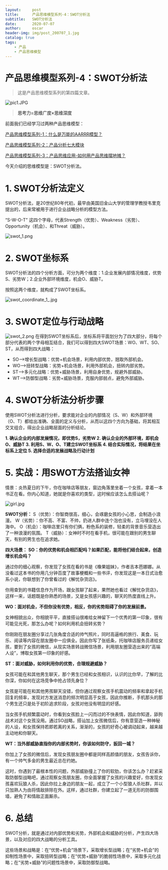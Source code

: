 ```yaml
---
layout:     post
title:      产品思维模型系列-4：SWOT分析法
subtitle:   SWOT分析法
date:       2020-07-07
author:     oscar
header-img: img/post_200707_1.jpg
catalog: true
tags:
    - 产品
    - 产品思维模型
---
```



# 产品思维模型系列-4：SWOT分析法

> 这是产品思维模型系列的第四篇文章。




![pic1.JPG](https://i.loli.net/2020/07/07/du1UW4CejATIkNz.jpg)
> **思考力=思维广度×思维深度**

前面我们已经学习过两种产品思维模型：

[产品思维模型系列-1：什么是万能的AARRR模型？](https://oscar-bocheng.com/2020/06/04/AARRR%E6%A8%A1%E5%9E%8B/)

[产品思维模型系列-2：产品分析七大模块](https://oscar-bocheng.com/2020/06/08/%E4%BA%A7%E5%93%81%E5%88%86%E6%9E%90%E4%B8%83%E5%A4%A7%E6%A8%A1%E6%9D%BF/)

[产品思维模型系列-3：产品思维应用-如何用产品思维摆地摊？](https://oscar-bocheng.com/2020/06/08/%E4%BA%A7%E5%93%81%E6%80%9D%E7%BB%B4%E6%91%86%E5%9C%B0%E6%91%8A/)

今天介绍的思维模型是：SWOT分析法。

# 1. SWOT分析法定义

SWOT分析法，是20世纪80年代初，最早由美国旧金山大学的管理学教授韦里克提出的，后来常被用于进行企业战略分析的模型方法。

“S-W-O-T” 这四个字母，代表Strength（优势）、Weakness（劣势）、Opportunity（机会）、和Threat（威胁）。

![swot_1.png](https://i.loli.net/2020/07/07/wyqB2VoJcnLtlEQ.png)

# 2. SWOT坐标系 

SWOT分析法的四个分析方面，可分为两个维度：1.企业发展内部情况维度，优势S、劣势W；2.企业外部环境维度，机会O、威胁T。

按照这两个维度，就构成了SWOT坐标系。

![swot_coordinate_1_.jpg](https://i.loli.net/2020/07/07/r4txqUySvmJn85L.png)

# 3. SWOT定位与行动战略
![swot_2.png](https://i.loli.net/2020/07/07/ZWOviS6ufhrUXFC.png)
在得到SWOT坐标系后，坐标系将平面划分为了四大部分，将每个部分代表的两个字母相互结合，我们可以得到四大SWOT场景：WO、WT、SO、ST，从而得到四大战略：

 - SO-->增长型战略：优势+机会场景，利用内部优势，翘取外部机会。
 - WO-->扭转型战略：劣势+机会场景，利用外部机会，扭转内部劣势。
 - ST-->多元化战略：优势+威胁场景，利用自身优势，规避外部威胁。
 - WT-->防御型战略：劣势+威胁场景，克服内部弱点，避免外部威胁。

# 4. SWOT分析法分析步骤

使用SWOT分析法进行分析，要求能对企业的内部情况（S、W）和外部环境（O、T）都给出准确、全面的定义与分析，从而以这四个方向为基础，将其相互交叉组合，得出企业战略层面的分析结论。

**1. 确认企业的内部发展情况，即优势S，劣势W
2. 确认企业的外部环境，即机会O、威胁T
3. 利用S、W、O、T建立SWOT坐标系
4. 结合实际情况，将结果在坐标系上定位
5. 选择合适的发展战略及行动计划**

# 5. 实战：用SWOT方法搭讪女神

情景：炎热夏日的下午，你在咖啡店等朋友，窗边角落里坐着一个女孩，拿着一本书正在看。你内心知道，她就是你喜欢的类型，这时候应该怎么去搭讪呢？

![girl.jpg](https://i.loli.net/2020/07/07/MiJfFctAaNyolIg.jpg)

**SWOT分析：**
S（优势）：你智商很高，细心，会琢磨女孩的小心思，会制造小浪漫。
W（劣势）：你不高、不富、不帅，扔进人群中连个泡也没有，立马埋没在人海中。
O（机会）：咖啡店里只有你们俩，粉色系的装修，轻柔的背景音乐营造出了一种浪漫的氛围。
T（威胁）：女神时不时在看手机，很可能在跟别的男生聊天，有别的男生也在追求她。

**四大场景：**
**SO：你的优势和机会相匹配吗？如果匹配，能将他们结合起来，创造增长机会吗？**

通过你的细心观察，你发现了女孩在看的书是《橡果姐妹》，作者吉本芭娜娜。从没看过这本书的你用几分钟百度了故事梗概和一些书评，你发现这是一本日式治愈系小说，你联想到了你曾看过的《解忧杂货店》。

你用查到的书籍信息作为开场，跟女孩聊了起来，果然她也看过《解忧杂货店》，这样一来，话题既是你熟悉的场景，又是女孩感兴趣的，聊天的热度直线上升。

**WO：面对机会，不但你没有优势，相反，你的劣势阻碍了你的发展前景。**

女神相貌出众，你相貌平平，直接搭讪很难给女神留下一个优秀的第一印象，很有可能见光死，那怎么办呢？如何利用机会扭转劣势？

你刚刚在朋友圈分享过几张角度合适的帅气照片，同时高逼格的旅行、美食、玩乐、阅读等内容在朋友圈中一应俱全。因此你写了张纸条，托咖啡店服务员递给女孩，要到了女孩的微信，从现实场景转战微信场景，利用朋友圈营造出来的“高端人设”，博取女孩第一印象的好感。

**ST：面对威胁，如何利用你的优势，合理规避威胁？**

女孩可能在和其他男生聊天，那个男生已经和女孩相识，认识的比你早，了解的比你深，你如何在这场竞争中抢占领先身位？

女孩是可能在和其他男孩聊天没错，但你通过观察女孩手机震动的频率和拿起手机回复的频率，发现对方发送消息的频次明显高于女孩，因此你推断，手机那头的那个男生还只是处于初阶追求阶段，女孩对他没有明显的好感。

当女孩手机频繁震动时，你看到女孩脸上一闪而过的不快表情，因此你知道，舔狗战术对这个女孩没用。通过SO战略，搭讪加上女孩微信后，你有意营造一种神秘的人设，和女孩保持若即若离的关系，渐渐的，女孩的好奇心被调动起来，越来越主动地和你聊天。

**WT：当外部威胁直指你的内部劣势时，你该如何防守，扳回一城？**

你加上了女孩的微信后，发现女孩朋友圈中都是同样高颜值的朋友，女孩告诉你，有一个帅气多金的男生最近总在约她。

这时，你遇到了最根本性的问题，外部威胁撞上了你的软肋，你该怎么办？赶紧采取防御型战略吧，通过观察女孩朋友圈，你全面掌握了女孩的兴趣爱好，你发现女孩喜欢玩狼人杀，因此你拉上身边的朋友一起，成立了一个小型狼人杀社群，并以只加熟人为由将情敌排除在外。这样，通过社群，你建立起了一道无形的防御围墙，避免了和情敌正面厮杀。

# 6. 总结
SWOT分析，就是通过对内部优势和劣势，外部机会和威胁的分析，产生四大场景，以及对应的四大战略的分析工具。

这些场景和战略是：在“优势+机会”场景下，采取增长型战略；在“劣势+机会”的抑制性场景中，采取扭转型战略；在“优势+威胁”的脆弱性场景中，采取多元化战略；在“劣势+威胁”的问题性场景中，采取防御型战略。
